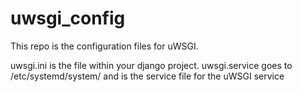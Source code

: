 # uwsgi_config

This repo is the configuration files for uWSGI.

uwsgi.ini is the file within your django project.
uwsgi.service goes to /etc/systemd/system/ and is the service file for the uWSGI service
